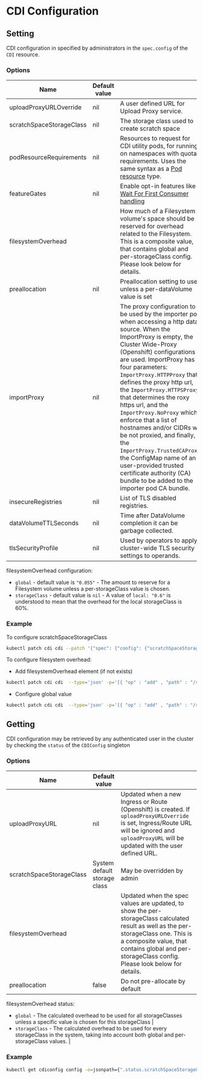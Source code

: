 # CDI Configuration

## Setting

CDI configuration in specified by administrators in the `spec.config` of the `CDI` resource.

### Options

| Name                     | Default value |                                                                                                                                                                                                                              |
| ------------------------ | ------------- | ---------------------------------------------------------------------------------------------------------------------------------------------------------------------------------------------------------------------------- |
| uploadProxyURLOverride   | nil           | A user defined URL for Upload Proxy service.                                                                                                                                                                                 |
| scratchSpaceStorageClass | nil           | The storage class used to create scratch space                                                                                                                                                                               |
| podResourceRequirements  | nil           | Resources to request for CDI utility pods, for running on namespaces with quota requirements. Uses the same syntax as a [Pod resource](https://kubernetes.io/docs/concepts/configuration/manage-resources-containers/) type. |
| featureGates             | nil           | Enable opt-in features like [Wait For First Consumer handling](waitforfirstconsumer-storage-handling.md)                                                                                                                     |
| filesystemOverhead       |               | How much of a Filesystem volume's space should be reserved for overhead related to the Filesystem. This is a composite value, that contains global and per-storageClass config. Please look below for details.                                                                                                                           |
| preallocation            | nil           | Preallocation setting to use unless a per-dataVolume value is set                                                                                                                                                            |
| importProxy              | nil           | The proxy configuration to be used by the importer pod when accessing a http data source. When the ImportProxy is empty, the Cluster Wide-Proxy (Openshift) configurations are used. ImportProxy has four parameters: `ImportProxy.HTTPProxy` that defines the proxy http url, the `ImportProxy.HTTPSProxy` that determines the roxy https url, and the `ImportProxy.NoProxy` which enforce that a list of hostnames and/or CIDRs will be not proxied, and finally, the `ImportProxy.TrustedCAProxy`, the ConfigMap name of an user-provided trusted certificate authority (CA) bundle to be added to the importer pod CA bundle. |
| insecureRegistries       | nil           | List of TLS disabled registries. |
| dataVolumeTTLSeconds     | nil           | Time after DataVolume completion it can be garbage collected. |
| tlsSecurityProfile       | nil           | Used by operators to apply cluster-wide TLS security settings to operands. |

filesystemOverhead configuration:
 - `global` - default value is `"0.055"` - The amount to reserve for a Filesystem volume unless a per-storageClass value is chosen.                                                                                                                                     
 - `storageClass` - default value is `nil` - A value of `local: "0.6"` is understood to mean that the overhead for the local storageClass is 60%.

### Example

To configure scratchSpaceStorageClass 
```bash
kubectl patch cdi cdi --patch '{"spec": {"config": {"scratchSpaceStorageClass": "local"}}}' --type merge
```
To configure filesystem overhead:
- Add filesystemOverhead element (if not exists)
```bash
kubectl patch cdi cdi  --type='json' -p='[{ "op" : "add" , "path" : "/spec/config/filesystemOverhead" , "value" : {} }]'
```
- Configure global value
```bash
kubectl patch cdi cdi  --type='json' -p='[{ "op" : "add" , "path" : "/spec/config/filesystemOverhead/global" , "value" : "0.0" }]'
```
## Getting

CDI configuration may be retrieved by any authenticated user in the cluster by checking the `status` of the `CDIConfig` singleton

### Options

| Name                     | Default value                |                                                                                                                                                                                                   |
| ------------------------ | ---------------------------- | ------------------------------------------------------------------------------------------------------------------------------------------------------------------------------------------------- |
| uploadProxyURL           | nil                          | Updated when a new Ingress or Route (Openshift) is created. If `uploadProxyURLOverride` is set, Ingress/Route URL will be ignored and `uploadProxyURL` will be updated with the user defined URL. |
| scratchSpaceStorageClass | System default storage class | May be overridden by admin                                                                                                                                                                        |
| filesystemOverhead       |                              | Updated when the spec values are updated, to show the per-storageClass calculated result as well as the per-storageClass one.  This is a composite value, that contains global and per-storageClass config. Please look below for details.                                                                     |
| preallocation            | false                        | Do not pre-allocate by default                                                                                                                                                                    |


filesystemOverhead status:
- `global` - The calculated overhead to be used for all storageClasses unless a specific value is chosen for this storageClass                                                                                 |
- `storageClass` - The calculated overhead to be used for every storageClass in the system, taking into account both global and per-storageClass values.                                                             |

### Example

```bash
kubectl get cdiconfig config -o=jsonpath={".status.scratchSpaceStorageClass"}
```
